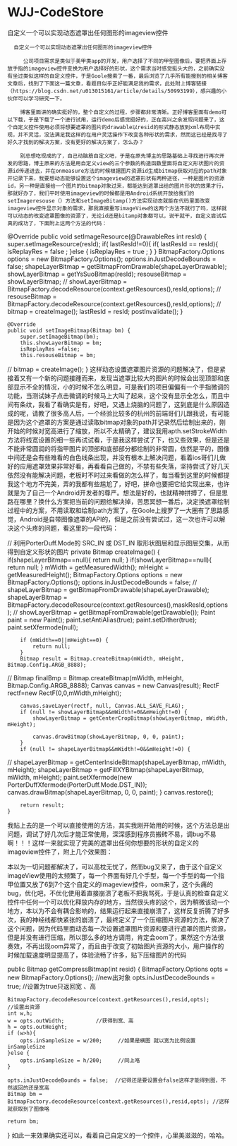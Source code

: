 # WJJ-CodeStore
自定义一个可以实现动态遮罩出任何图形的imageview控件


      自定义一个可以实现动态遮罩出任何图形的imageview控件

         公司项目需求是类似于美甲类app的开发，用户选择了不同的甲型图像后，要把界面上存放手指的imageview控件变换为用户选择好的形状，这个需求当时感觉挺头大的，之前确实没有坐过类似这样的自定义控件，于是Goole搜索了一番，最后浏览了几乎所有能搜到的相关博客文章后，找到了下面这一篇文章，看题目似乎正好能满足我的需求，此处附上博客链接（https://blog.csdn.net/u013015161/article/details/50993199），感兴趣的小伙伴可以学习研究一下。

        博客里面讲的确实挺好的，整个自定义的过程，步骤都非常清晰。正好博客里面有demo可以下载，于是下载了一个进行试用，运行demo后感觉挺好的，正在高兴之余发现问题来了，这个自定义控件使用必须将想要遮罩的图片的drawable以resid的形式静态放到xml布局中实现，并不灵活，没法满足我这样的在用户灵活操作下改变各种形状的需求，然而这已经是找寻了好久才找到的解决方案，没有更好的解决方案了，怎么办？

        别总想吃现成的了，自己动脑筋自定义吧，于是在原先博主的思路基础上寻找进行再次开发的思路，博主原来的方法是用自定义view的三个参数的构造函数里面将自定义形状图片的资源id传递进去，并在onmeasure方法的时候根据图片资源id生成bitmap获取对应的path对象并记录下来，我要想动态能够设置这个imageview的遮罩形状有两种途径，一种是图片的资源id，另一种是直接给一个图片的bitmap对象过来，都能达到遮罩出给的图片形状的效果才行，那就好办了，我们平时使用imageview的时候都是用Android系统开放给我们的setImageresouse（）方法和setImageBitamp()方法实现动态就能在代码里面改变imageview控件显示对象的需求，那我直接重写imageView的这两个方法不就行了吗，这样就可以动态的改变遮罩图像的资源了，无论id还是bitamp对象都可以，说干就干，自定义尝试后真的成功了，下面附上这两个方法的代码：

    
@Override
    public void setImageResource(@DrawableRes int resId) {
        super.setImageResource(resId);
        if( lastResId!=0){
            if( lastResId == resId){
                isReplayRes = false ;
            }else {
                isReplayRes = true ;
            }
        }
        BitmapFactory.Options options = new BitmapFactory.Options();
        options.inJustDecodeBounds = false;
         shapeLayerBitmap = getBitmapFromDrawable(shapeLayerDrawable);
        showLayerBitmap = getYsSuoBitmap(resId);
        resouseBitmap = showLayerBitmap;
//        showLayerBitmap = BitmapFactory.decodeResource(context.getResources(),resId,options);
//        resouseBitmap = BitmapFactory.decodeResource(context.getResources(),resId,options);
//        bitmap = createImage();
        lastResId = resId;
        postInvalidate();
    }

    @Override
    public void setImageBitmap(Bitmap bm) {
        super.setImageBitmap(bm);
        this.showLayerBitmap = bm;
        isReplayRes =false;
        this.resouseBitmap = bm;
//        bitmap = createImage();
    }
这样动态设置遮罩图片资源的问题解决了，但是紧接着又有一个新的问题接踵而来，发现当遮罩比较大的图片的时候会出现顶部和底部显示不全的情况，小的时候不怎么明显，可是我们的项目偏偏有一个手指微调的功能，当测试妹子点击微调的时候马上大叫了起来，这个没有显示全怎么，而且中间有条纹，我看了看确实是有，好吧，又遇上烧脑的问题了，这到底是什么原因造成的呢，请教了很多高人后，一个经验比较多的杭州的前端哥们儿跟我说，有可能是因为这个遮罩的方案是通过读取bitmap对象的path并记录然后绘制出来的，刚开始的时候对宽高进行了缩放，所以不太精确了，建议我用apth.setStrokeWidth方法将线宽设置的细一些再试试看，于是我这样尝试了下，也又些效果，但是还是不能非常圆润的将指甲图片的顶部和底部部分都绘制的非常圆，依然是平的，图像中间还是会有些难看的白色线条出现，并没有根本上解决问题，看着ios哥们儿做好的应用遮罩效果非常好看，再看看自己做的，不禁有些失落，坚持尝试了好几天依然没有能解决问题，老板时不时过来看做的怎么样了，每当看到这里的时候都提我这个地方不完美，弄的我都有些尴尬了，好吧，拼命也要把它给实现出来，也许就是为了自己一个Android开发者的尊严。想法是好的，也就精神拼搏了，但是思路在哪里？换什么方案把当前的问题给解决掉，苦思冥想一番后，决定换遮罩绘制过程中的方案，不用读取和绘制path方案了，在Goole上搜罗了一大圈有了思路感觉，Android是自带图像遮罩的API的，但是之前没有尝试过，这一次也许可以解决这个头疼的问题，看这里的一段代码：

// 利用PorterDuff.Mode的 SRC_IN 或 DST_IN 取形状图层和显示图层交集，从而得到自定义形状的图片
    private Bitmap createImage() {
        if(shapeLayerBitmap==null){
            return null;
        }
        if(showLayerBitmap==null){
            return null;
        }
        mWidth = getMeasuredWidth();
        mHeight = getMeasuredHeight();
        BitmapFactory.Options options = new BitmapFactory.Options();
        options.inJustDecodeBounds = false;
//         shapeLayerBitmap = getBitmapFromDrawable(shapeLayerDrawable);
        shapeLayerBitmap = BitmapFactory.decodeResource(context.getResources(),maskResId,options);
//         showLayerBitmap = getBitmapFromDrawable(getDrawable());
        Paint paint = new Paint();
        paint.setAntiAlias(true);
        paint.setDither(true);
        paint.setXfermode(null);

        if (mWidth==0||mHeight==0) {
            return null;
        }
        Bitmap result = Bitmap.createBitmap(mWidth, mHeight, Bitmap.Config.ARGB_8888);
//        Bitmap finalBmp = Bitmap.createBitmap(mWidth, mHeight, Bitmap.Config.ARGB_8888);
        Canvas canvas = new Canvas(result);
        RectF rectf=new RectF(0,0,mWidth,mHeight);

        canvas.saveLayer(rectf, null, Canvas.ALL_SAVE_FLAG);
        if (null != showLayerBitmap&&mWidth!=0&&mHeight!=0) {
            showLayerBitmap = getCenterCropBitmap(showLayerBitmap, mWidth, mHeight);

            canvas.drawBitmap(showLayerBitmap, 0, 0, paint);
        }
        if (null != shapeLayerBitmap&&mWidth!=0&&mHeight!=0) {
//            shapeLayerBitmap = getCenterInsideBitmap(shapeLayerBitmap, mWidth, mHeight);
            shapeLayerBitmap = getFillXYBitmap(shapeLayerBitmap, mWidth, mHeight);
            paint.setXfermode(new PorterDuffXfermode(PorterDuff.Mode.DST_IN));
            canvas.drawBitmap(shapeLayerBitmap, 0, 0, paint);
        }
        canvas.restore();

        return result;
    }
我贴上去的是一个可以直接使用的方法，其实我刚开始用的时候，这个方法总是出问题，调试了好几次后才能正常使用，深深感到程序员搬砖不易，调bug不易啊！！！这样一来就实现了完美的遮罩出任何你想要的形状的自定义的imageview控件了，附上几个效果图：











      

本以为一切问题都解决了，可以高枕无忧了，然而bug又来了，由于这个自定义imageView使用的太频繁了，每一个界面有好几个手型，每一个手型的每一个指甲位置又放了6到7个这个自定义的imageview控件，oom来了，这个头痛的bug，优化吧，不优化使用着直接崩溃了老板不把我骂死，于是认真的检查自定义控件中任何一个可以优化释放内存的地方，当然很头疼的这个，因为稍微该动一个地方，本以为不会有耦合影响的，结果运行起来直接崩溃了，这样反复折腾了好多次，我的神经线都快紧张的崩溃了，最终定义了一个压缩图片资源的方法，解决了这个问题，因为代码里面动态每一次设置遮罩图片资源和要进行遮罩的图片资源，但是并没有进行压缩，所以那么多的地方调用，肯定会oom了，果然这个方法很奏效，不再出现oom异常了，而且由于改变了初始图片资源的大小，用户操作的时候加载速度明显提高了，体验流畅了许多，贴下压缩图片的代码

public Bitmap getCompressBitmap(int resid) {
    BitmapFactory.Options opts = new BitmapFactory.Options();     //new出对象
    opts.inJustDecodeBounds = true;                            //设置为true只返回宽 、高

    BitmapFactory.decodeResource(context.getResources(),resid,opts);     //设置出资源
    int w,h;
    w = opts.outWidth;          //获得到宽、高
    h = opts.outHeight;
    if (w>h){
        opts.inSampleSize = w/200;     //如果是横图 就以宽为比例设置inSampleSize
    }else {
        opts.inSampleSize = h/200;     //同上咯
    }

    opts.inJustDecodeBounds = false;  //记得还是要设置会false这样才能得到图，不然返回的还是宽高
    Bitmap bm = BitmapFactory.decodeResource(context.getResources(),resid,opts); //这样就获取到了图像咯

    return bm;
}
            如此一来效果确实还可以，看着自己自定义的一个控件，心里美滋滋的，哈哈。
